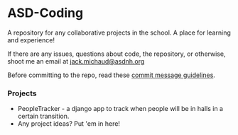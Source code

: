 # ASD-Coding 

A repository for any collaborative projects in the school. A place for learning and experience!

If there are any issues, questions about code, the repository, or otherwise, shoot me an email at jack.michaud@asdnh.org

Before committing to the repo, read these [commit message guidelines](https://github.com/erlang/otp/wiki/Writing-good-commit-messages).


### Projects

* PeopleTracker - a django app to track when people will be in halls in a certain transition.
* Any project ideas? Put 'em in here!